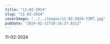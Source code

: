 ```yaml
---
title: "11-02-2024"
slug: "11-02-2024"
coverImage: "../../images/11-02-2024-Y3MT.jpg"
pubDate: "2024-02-11T18:16:27.621Z"
---
```


11-02-2024
